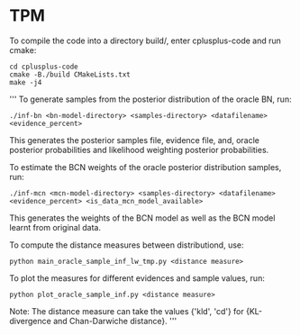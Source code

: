 # TPM

To compile the code into a directory build/, enter cplusplus-code and run cmake:
```
cd cplusplus-code
cmake -B./build CMakeLists.txt
make -j4
```

'''
To generate samples from the posterior distribution of the oracle BN, run:
```
./inf-bn <bn-model-directory> <samples-directory> <datafilename> <evidence_percent>
```
 This generates the posterior samples file, evidence file, and, oracle posterior probabilities and likelihood weighting posterior probabilities. 
 
To estimate the BCN weights of the oracle posterior distribution samples, run:
```
./inf-mcn <mcn-model-directory> <samples-directory> <datafilename> <evidence_percent> <is_data_mcn_model_available>
```
This generates the weights of the BCN model as well as the BCN model learnt from original data.







To compute the distance measures between distributiond, use:
```
python main_oracle_sample_inf_lw_tmp.py <distance measure>
```
To plot the measures for different evidences and sample values, run:
``` 
python plot_oracle_sample_inf.py <distance measure>
```
Note: The distance measure can take the values {'kld', 'cd'} for {KL-divergence and Chan-Darwiche distance}.
'''
